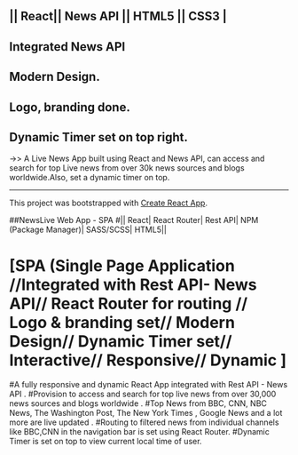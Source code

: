 ## || React|| News API || HTML5 || CSS3 |

## Integrated News API 

## Modern Design.

## Logo, branding done.

## Dynamic Timer set on top right.

->> A Live News App built using React and News API, can access and search for top Live news from over 30k news sources and blogs worldwide.Also, set a dynamic timer on top.


--------------------------------------------------------------------------------------------------------------

This project was bootstrapped with [Create React App](https://github.com/facebook/create-react-app).

##NewsLive Web App - SPA 
#|| React| React Router| Rest API| NPM (Package Manager)| SASS/SCSS| HTML5||
	 							
# [SPA (Single Page Application //Integrated with Rest API- News API// React Router for routing // Logo & branding set// Modern Design// Dynamic Timer set// Interactive// Responsive// Dynamic ]

#A fully responsive and dynamic React App integrated with Rest API - News API .
#Provision to access  and  search for top live news from over 30,000 news sources and blogs worldwide .
#Top News from BBC, CNN, NBC News, The Washington Post, The New York Times , Google News and a lot more are live updated .
#Routing to filtered news from individual channels like BBC,CNN in the navigation bar is set using React Router.
#Dynamic Timer is set on top to view current local time of user.

